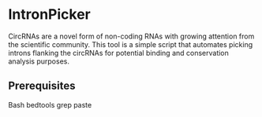 # IntronPicker
CircRNAs are a novel form of non-coding RNAs with growing attention from the scientific community. This tool is a simple script that automates picking introns flanking the circRNAs for potential binding and conservation analysis purposes.

## Prerequisites
Bash
bedtools
grep
paste
